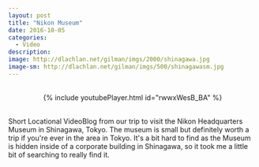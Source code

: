 ```yaml
---
layout: post
title: "Nikon Museum"
date: 2016-10-05
categories:
  - Video
description: 
image: http://dlachlan.net/gilman/imgs/2000/shinagawa.jpg
image-sm: http://dlachlan.net/gilman/imgs/500/shinagawasm.jpg
---
```

<br>

<center>
{% include youtubePlayer.html id="rwwxWesB_BA" %}
</center>

<br>

<p>Short Locational VideoBlog from our trip to visit the Nikon Headquarters Museum in Shinagawa, Tokyo. The museum is small but definitely worth a trip if you're ever in the area in Tokyo. It's a bit hard to find as the Museum is hidden inside of a corporate building in Shinagawa, so it took me a little bit of searching to really find it.</p> 

<br>